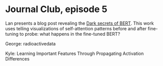 # Journal Club, episode 5

Lan presents a blog post revealing the [Dark secrets of BERT](https://text-machine-lab.github.io/blog/2020/bert-secrets/). This work uses telling visualizations of self-attention patterns before and after fine-tuning to probe: what happens in the fine-tuned BERT?

George: radioactivedata

Kyle: Learning Important Features Through Propagating Activation Differences
